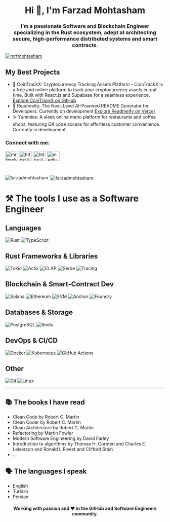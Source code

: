 <h1 align="center">Hi 👋, I'm Farzad Mohtasham</h1>
<h3 align="center">
I’m a passionate Software and Blockchain Engineer specializing in the Rust ecosystem, adept at architecting secure, high‑performance distributed systems and smart contracts.
</h3>

<p align="left"><a href="https://twitter.com/mrfmohtasham" target="blank"><img
  src="https://img.shields.io/twitter/follow/mrfmohtasham?logo=twitter&style=for-the-badge" alt="mrfmohtasham" /></a>
</p>

## My Best Projects
- 💸 CoinTrackX: Cryptocurrency Tracking Assets Platform - CoinTrackX is a free and online platform to track your cryptocurrency assets in real-time. Built with React.js and Supabase for a seamless experience. [Explore CoinTrackX on GitHub](https://github.com/FarzadMohtasham/CoinTrackX)
- 💪 Readmeify: The Next-Level AI-Powered README Generator for Developers. Currently on development [Explore Readmeify on Vercel](https://readmeify.vercel.app/)
- ☕ Yummies: A sleek online menu platform for restaurants and coffee shops, featuring QR code access for effortless customer convenience. Currently in development.

<h3 align="left">Connect with me:</h3>
<p align="left">
  <a href="https://twitter.com/mrfmohtasham" target="blank"><img align="center"
                                                                 src="https://raw.githubusercontent.com/rahuldkjain/github-profile-readme-generator/master/src/images/icons/Social/twitter.svg"
                                                                 alt="mrfmohtasham" height="30" width="40" /></a>
  <a href="https://www.linkedin.com/in/mrfarzadmohtasham" target="blank"><img align="center"
                                                                              src="https://raw.githubusercontent.com/rahuldkjain/github-profile-readme-generator/master/src/images/icons/Social/linked-in-alt.svg"
                                                                              alt="https://www.linkedin.com/in/mrfarzadmohtasham"
                                                                              height="30" width="40" /></a>
  <a href="https://www.instagram.com/mrfarzadmohtasham" target="blank"><img align="center"
                                                                            src="https://raw.githubusercontent.com/rahuldkjain/github-profile-readme-generator/master/src/images/icons/Social/instagram.svg"
                                                                            alt="https://www.instagram.com/mrfarzadmohtasham"
                                                                            height="30" width="40" /></a>
  <a href="https://medium.com/@mrFarzadMohtasham" target="blank"><img align="center" src="https://raw.githubusercontent.com/maurodesouza/profile-readme-generator/master/src/assets/icons/social/medium/default.svg"
                                                                   height="30" width="40"
                                                                   alt="medium logo"/></a>
</p>

<br>

<p><img align="left"
        src="https://github-readme-stats.vercel.app/api/top-langs?username=farzadmohtasham&show_icons=true&locale=en&layout=compact"
        alt="farzadmohtasham" /></p>

<p>&nbsp;<img align="center"
              src="https://github-readme-stats.vercel.app/api?username=farzadmohtasham&show_icons=true&locale=en"
              alt="farzadmohtasham" /></p
<br>

# ⚒️ The tools I use as a Software Engineer

## Languages
![Rust](https://img.shields.io/badge/Rust-000000?style=flat-square&logo=rust&logoColor=white&borderRadius=5)
![TypeScript](https://img.shields.io/badge/TypeScript-3178C6?style=flat-square&logo=typescript&logoColor=white&borderRadius=5)

## Rust Frameworks & Libraries
![Tokio](https://img.shields.io/badge/Tokio-000000?style=flat-square&logo=tokio&logoColor=white&borderRadius=5)
![Actix](https://img.shields.io/badge/Actix-000000?style=flat-square&logo=rust&logoColor=white&borderRadius=5)
![CLAP](https://img.shields.io/badge/CLAP-000000?style=flat-square&logo=rust&logoColor=white&borderRadius=5)
![Serde](https://img.shields.io/badge/Serde-DF0820?style=flat-square&logo=rust&logoColor=white&borderRadius=5)
![Tracing](https://img.shields.io/badge/Tracing-482677?style=flat-square&logo=rust&logoColor=white&borderRadius=5)

## Blockchain & Smart-Contract Dev
![Solana](https://img.shields.io/badge/Solana-00FFA1?style=flat-square&logo=solana&logoColor=black&borderRadius=5)
![Ethereum](https://img.shields.io/badge/Ethereum-3C3C3D?style=flat-square&logo=ethereum&logoColor=white&borderRadius=5)
![EVM](https://img.shields.io/badge/eth--evm-000000?style=flat-square&logo=ethereum&logoColor=white&borderRadius=5)
![Anchor](https://img.shields.io/badge/Anchor-000000?style=flat-square&logo=anchor&logoColor=white&borderRadius=5)
![Foundry](https://img.shields.io/badge/Foundry-FF6C37?style=flat-square&logo=foundry&logoColor=white&borderRadius=5)

## Databases & Storage
![PostgreSQL](https://img.shields.io/badge/PostgreSQL-336791?style=flat-square&logo=postgresql&logoColor=white&borderRadius=5)
![Redis](https://img.shields.io/badge/Redis-DC382D?style=flat-square&logo=redis&logoColor=white&borderRadius=5)

## DevOps & CI/CD
![Docker](https://img.shields.io/badge/Docker-2496ED?style=flat-square&logo=docker&logoColor=white&borderRadius=5)
![Kubernetes](https://img.shields.io/badge/Kubernetes-326CE5?style=flat-square&logo=kubernetes&logoColor=white&borderRadius=5)
![GitHub Actions](https://img.shields.io/badge/GitHub%20Actions-2088FF?style=flat-square&logo=githubactions&logoColor=white&borderRadius=5)

## Other
![Git](https://img.shields.io/badge/Git-F05032?style=flat-square&logo=git&logoColor=white&borderRadius=5)
![Linux](https://img.shields.io/badge/Linux-FCC624?style=flat-square&logo=linux&logoColor=black&borderRadius=5)

---

## 📚 The books I have read
- Clean Code by Robert C. Martin
- Clean Coder by Robert C. Martin
- Clean Architecture by Robert C. Martin
- Refactoring by Martin Fowler
- Modern Software Engineering by David Farley
- Introduction to algorithms by Thomas H. Cormen and Charles E. Leiserson and Ronald L Rivest and Clifford Stein
- ...

## 🗣️ The languages ​​I speak 
- English
- Turkish
- Persian

<h4 align="center">Working with passion and ❤️ in the GitHub and Software Engineers community.</h4>
